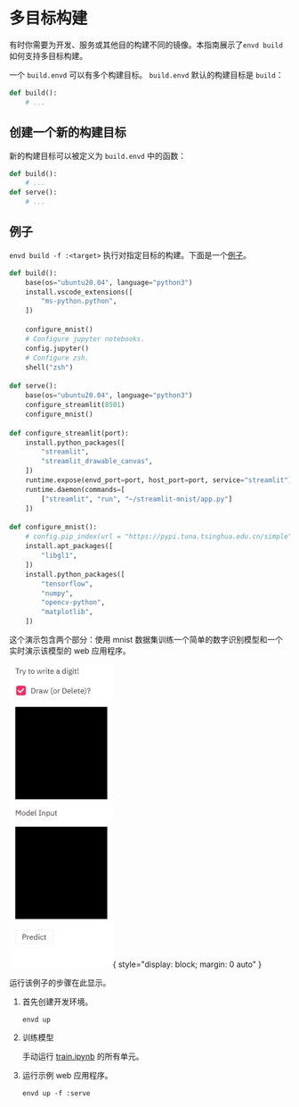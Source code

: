 # 多目标构建

有时你需要为开发、服务或其他目的构建不同的镜像。本指南展示了`envd build`如何支持多目标构建。


一个 `build.envd` 可以有多个构建目标。 `build.envd` 默认的构建目标是 `build`：

```py
def build():
    # ...
```

## 创建一个新的构建目标

新的构建目标可以被定义为 `build.envd` 中的函数：

```py
def build():
    # ...
def serve():
    # ...
```

## 例子

`envd build -f :<target>` 执行对指定目标的构建。下面是一个[例子](https://github.com/tensorchord/envd/tree/main/examples/streamlit-mnist)。

```py
def build():
    base(os="ubuntu20.04", language="python3")
    install.vscode_extensions([
        "ms-python.python",
    ])

    configure_mnist()
    # Configure jupyter notebooks.
    config.jupyter()
    # Configure zsh.
    shell("zsh")

def serve():
    base(os="ubuntu20.04", language="python3")
    configure_streamlit(8501)
    configure_mnist()

def configure_streamlit(port):
    install.python_packages([
        "streamlit",
        "streamlit_drawable_canvas",
    ])
    runtime.expose(envd_port=port, host_port=port, service="streamlit")
    runtime.daemon(commands=[
        ["streamlit", "run", "~/streamlit-mnist/app.py"]
    ])

def configure_mnist():
    # config.pip_index(url = "https://pypi.tuna.tsinghua.edu.cn/simple")
    install.apt_packages([
        "libgl1",
    ])
    install.python_packages([
        "tensorflow",
        "numpy",
        "opencv-python",
        "matplotlib",
    ])
```

这个演示包含两个部分：使用 mnist 数据集训练一个简单的数字识别模型和一个实时演示该模型的 web 应用程序。


<p align="center">

![](./assets/demo.gif){ style="display: block; margin: 0 auto" }

</p>

运行该例子的步骤在此显示。

1. 首先创建开发环境。

   ```
   envd up
   ```

2. 训练模型

    手动运行 [train.ipynb](https://github.com/tensorchord/envd/blob/main/examples/streamlit-mnist/train.ipynb) 的所有单元。

3. 运行示例 web 应用程序。

   ```
   envd up -f :serve
   ```
